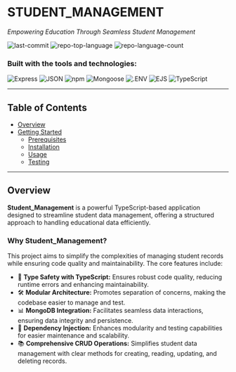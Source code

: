 # STUDENT_MANAGEMENT

*Empowering Education Through Seamless Student Management*

![last-commit](https://img.shields.io/github/last-commit/sadhiqueck/Student_Management?style=flat&logo=git&logoColor=white&color=0080ff)
![repo-top-language](https://img.shields.io/github/languages/top/sadhiqueck/Student_Management?style=flat&color=0080ff)
![repo-language-count](https://img.shields.io/github/languages/count/sadhiqueck/Student_Management?style=flat&color=0080ff)

### Built with the tools and technologies:

![Express](https://img.shields.io/badge/Express-000000.svg?style=flat&logo=Express&logoColor=white)
![JSON](https://img.shields.io/badge/JSON-000000.svg?style=flat&logo=JSON&logoColor=white)
![npm](https://img.shields.io/badge/npm-CB3837.svg?style=flat&logo=npm&logoColor=white)
![Mongoose](https://img.shields.io/badge/Mongoose-F04D35.svg?style=flat&logo=Mongoose&logoColor=white)
![.ENV](https://img.shields.io/badge/.ENV-ECD53F.svg?style=flat&logo=dotenv&logoColor=black)
![EJS](https://img.shields.io/badge/EJS-B4CA65.svg?style=flat&logo=EJS&logoColor=black)
![TypeScript](https://img.shields.io/badge/TypeScript-3178C6.svg?style=flat&logo=TypeScript&logoColor=white)

---

## Table of Contents

- [Overview](#overview)
- [Getting Started](#getting-started)
  - [Prerequisites](#prerequisites)
  - [Installation](#installation)
  - [Usage](#usage)
  - [Testing](#testing)

---

## Overview

**Student_Management** is a powerful TypeScript-based application designed to streamline student data management, offering a structured approach to handling educational data efficiently.

### Why Student_Management?

This project aims to simplify the complexities of managing student records while ensuring code quality and maintainability. The core features include:

- 🎯 **Type Safety with TypeScript:** Ensures robust code quality, reducing runtime errors and enhancing maintainability.
- 🛠️ **Modular Architecture:** Promotes separation of concerns, making the codebase easier to manage and test.
- 📊 **MongoDB Integration:** Facilitates seamless data interactions, ensuring data integrity and persistence.
- 🔄 **Dependency Injection:** Enhances modularity and testing capabilities for easier maintenance and scalability.
- 📚 **Comprehensive CRUD Operations:** Simplifies student data management with clear methods for creating, reading, updating, and deleting records.


